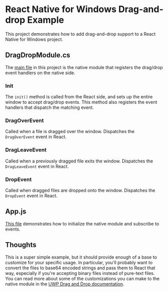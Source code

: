 # React Native for Windows Drag-and-drop Example

This project demonstrates how to add drag-and-drop support to a React Native for Windows project.

## DragDropModule.cs

The [main file](https://github.com/dstaley/react-native-windows-drag-drop-sample/blob/master/windows/DragAndDrop/DragDropModule.cs) in this project is the native module that registers the drag/drop event handlers on the native side.

### Init

The `init()` method is called from the React side, and sets up the entire window to accept drag/drop events. This method also registers the event handlers that dispatch the matching event.

### DragOverEvent

Called when a file is dragged over the window. Dispatches the `DragOverEvent` event in React.

### DragLeaveEvent

Called when a previously dragged file exits the window. Dispatches the `DragLeaveEvent` event in React.

### DropEvent

Called when dragged files are dropped onto the window. Dispatches the `DropEvent` event in React.

## App.js

[This file](https://github.com/dstaley/react-native-windows-drag-drop-sample/blob/master/App.js) demonstrates how to initialize the native module and subscribe to events.

## Thoughts

This is a super simple example, but it should provide enough of a base to customize for your specific usage. In particular, you'll probably want to convert the files to base64 encoded strings and pass them to React that way, especially if you're accepting binary files instead of pure-text files. You can read more about some of the customizations you can make to the native module in the [UWP Drag and Drop documentation](https://docs.microsoft.com/en-us/windows/uwp/design/input/drag-and-drop#customize-the-ui).
